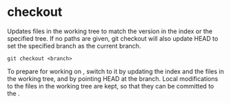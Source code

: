 # checkout

Updates files in the working tree to match the version in the index or the specified tree. If no paths are given, git checkout will also update HEAD to set the specified branch as the current branch.

    git checkout <branch>

To prepare for working on <branch>, switch to it by updating the index and the files in the working tree, and by pointing HEAD at the branch. Local modifications to the files in the working tree are kept, so that they can be committed to the <branch>.
